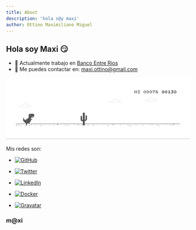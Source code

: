 ```yaml
---
title: About
description: 'hola s@y maxi'
author: Ottino Maximiliano Miguel
---
```


## Hola soy Maxi 😏

- 💼 Actualmente trabajo en [Banco Entre Rios](https://www.bancoentrerios.com.ar/)
- 📧 Me puedes contactar en: maxi.ottino@gmail.com

![image](https://github.com/ottino/ottino/blob/master/dino.gif?raw=true)

Mis redes son:
- [![GitHub](https://img.shields.io/github/followers/ottino?label=Follow&style=social)](https://github.com/ottino)
- [![Twitter](https://img.shields.io/twitter/follow/ottinomax?style=social)](https://twitter.com/ottinomax)
- [![LinkedIn](https://img.shields.io/badge/-Maximiliano%20Ottino-blue?style=flat-square&logo=Linkedin&logoColor=white&link=https://www.linkedin.com/in/maximiliano-ottino/)](https://www.linkedin.com/in/maximiliano-ottino/)

- [![Docker](https://img.shields.io/badge/-Docker-black?style=flat-square&logo=docker&link=https://hub.docker.com/u/ottino)](https://hub.docker.com/u/ottino)
- [![Gravatar](https://img.shields.io/badge/-Gravatar-blue?style=flat-square&logo=gravatar&logoColor=white&link=https://es.gravatar.com/ottino)](https://es.gravatar.com/ottino)


### m@xi
